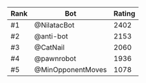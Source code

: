 Rank|Bot|Rating
---|---|---
#1|@NilatacBot|2402
#2|@anti-bot|2153
#3|@CatNail|2060
#4|@pawnrobot|1936
#5|@MinOpponentMoves|1078
